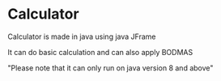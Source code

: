 # Calculator

Calculator is made in java using java JFrame

It can do basic calculation and can also apply BODMAS

"Please note that it can only run on java version 8 and above"
